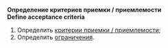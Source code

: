 **Определение критериев приемки / приемлемости** <br>
**Define acceptance criteria**

1. Определить [критерии приемки / приемлемости](/words/criterion.md);
1. Определить [ограничения](/words/constraints.md).